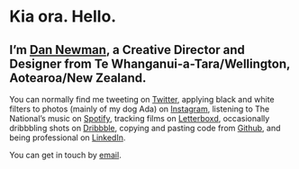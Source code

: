 # Kia ora. Hello.

## I’m [Dan Newman](https://dan.newman.is), a Creative Director and Designer from Te Whanganui-a-Tara/Wellington, Aotearoa/New Zealand.

You can normally find me tweeting on [Twitter](https://www.twitter.com/danserif), applying black and white filters to photos (mainly of my dog Ada) on [Instagram](https://www.instagram.com/danserif), listening to The National’s music on [Spotify](https://open.spotify.com/user/danserif), tracking films on [Letterboxd](https://www.letterboxd.com/danserif), occasionally dribbbling shots on [Dribbble](https://www.dribbble.com/danserif), copying and pasting code from [Github](https://www.github.com/danserif), and being professional on [LinkedIn](https://www.linkedin.com/in/danserif).

You can get in touch by [email](mailto:dan@newman.is).
